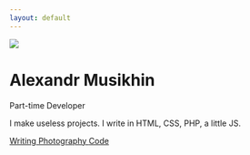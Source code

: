 ```yaml
---
layout: default
---
```


<div class="row content">
    <div class="col-md-8 text-center">
        <img src="{% link assets/alexandr-musikhin-picture_min.png %}" class="img-fluid avatar">
        <h1>Alexandr Musikhin</h1>
        <p class="subtitle is-4">Part-time Developer</p>
        <p class="subtitle">I make useless projects. I write in HTML, CSS, PHP, a little JS.</p>
        <a class="btn btn-light btn-lg" href="https://medium.com/@tophackr">
            <i class="fas fa-pencil-alt"></i>
            Writing
        </a>
        <a class="btn btn-light btn-lg" href="https://instagram.com/tophackr/">
            <i class="fab fa-instagram"></i>
            Photography
        </a>
        <a class="btn btn-light btn-lg" href="https://github.com/tophackr">
            <i class="fab fa-github"></i>
            Code
        </a>
    </div>
</div>